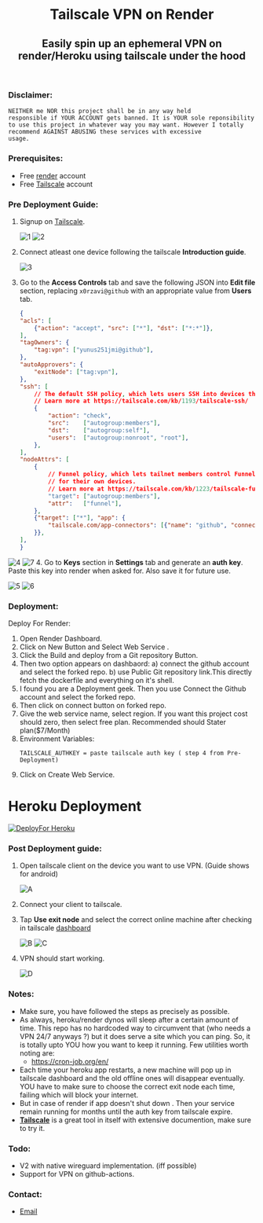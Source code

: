 <h1 align="center">Tailscale VPN on Render</h1>
<h2 align="center">Easily spin up an ephemeral VPN on render/Heroku using tailscale under the hood</h2><br>

### Disclaimer:
<code>NEITHER me NOR this project shall be in any way held responsible if YOUR ACCOUNT gets banned. It is YOUR sole
reponsibility to use this project in whatever way you may want. However I totally recommend AGAINST ABUSING these 
services with excessive usage.</code><br>
### Prerequisites:
- Free [render](https://render.com/) account
- Free [Tailscale](https://tailscale.com/) account<br>
### Pre Deployment Guide:
1. Signup on [Tailscale](https://tailscale.com/).

    ![1](/assets/1.png)
    ![2](/assets/2.png)
2. Connect atleast one device following the tailscale **Introduction guide**.

    ![3](/assets/3.png)
3. Go to the **Access Controls** tab and save the following JSON into **Edit file** section, replacing <code>x0rzavi@github</code>
with an appropriate value from **Users** tab.
    ```json
    {
	"acls": [
		{"action": "accept", "src": ["*"], "dst": ["*:*"]},
	],
	"tagOwners": {
		"tag:vpn": ["yunus251jmi@github"],
	},
	"autoApprovers": {
		"exitNode": ["tag:vpn"],
	},
	"ssh": [
		// The default SSH policy, which lets users SSH into devices they own.
		// Learn more at https://tailscale.com/kb/1193/tailscale-ssh/
		{
			"action": "check",
			"src":    ["autogroup:members"],
			"dst":    ["autogroup:self"],
			"users":  ["autogroup:nonroot", "root"],
		},
	],
	"nodeAttrs": [
		{
			// Funnel policy, which lets tailnet members control Funnel
			// for their own devices.
			// Learn more at https://tailscale.com/kb/1223/tailscale-funnel/
			"target": ["autogroup:members"],
			"attr":   ["funnel"],
		},
		{"target": ["*"], "app": {
			"tailscale.com/app-connectors": [{"name": "github", "connectors": ["tag:vpn"], "presetAppID": "github"}],
		}},
	],
	}
	```

![4](/assets/4.png)
![7](/assets/7.png)
4. Go to **Keys** section in **Settings** tab and generate an **auth key**. Paste this key into render when asked for.
Also save it for future use.

![5](/assets/5.png)
![6](/assets/6.png)<br>
### Deployment:
Deploy For Render:
1. Open Render Dashboard.
2. Click on New Button and Select Web Service .
3. Click the Build and deploy from a Git repository Button.
4. Then two option appears on dashbaord: a) connect the github account and select the forked repo.
   b) use Public Git repository link.This directly fetch the dockerfile and everything on it's shell.
6. I found you are a Deployment geek. Then you use Connect the Github account and select the forked repo.
7. Then click on connect button on forked repo.
8. Give the web service name, select region. If you want this project cost should zero, then select free plan. Recommended should Stater plan($7/Month)
9. Environment Variables:
     ```
     TAILSCALE_AUTHKEY = paste tailscale auth key ( step 4 from Pre-Deployment)
     ```
10. Click on Create Web Service.
# Heroku Deployment
[![DeployFor Heroku](https://www.herokucdn.com/deploy/button.svg)](https://heroku.com/deploy)<br>
### Post Deployment guide:
1. Open tailscale client on the device you want to use VPN. (Guide shows for android)

    ![A](/assets/A.jpeg)
2. Connect your client to tailscale.
3. Tap **Use exit node** and select the correct online machine after checking in tailscale [dashboard](https://login.tailscale.com/admin/machines)

    ![B](/assets/B.jpeg)
    ![C](/assets/C.jpeg)
4. VPN should start working.

    ![D](/assets/D.jpeg)<br>
### Notes:
- Make sure, you have followed the steps as precisely as possible.
- As always, heroku/render dynos will sleep after a certain amount of time. This repo has no hardcoded way to circumvent that (who needs a VPN 24/7 anyways ?) but it does serve a site which you can ping. So, it is totally upto YOU how you want to keep it running. Few utilities worth noting are: 
  - https://cron-job.org/en/
- Each time your heroku app restarts, a new machine will pop up in tailscale dashboard and the old offline ones will disappear eventually. YOU have to make sure to choose the correct exit node each time, failing which will block your internet.
- But in case of render if app doesn't shut down . Then your service remain running for months until the auth key from tailscale expire.
- **[Tailscale](https://tailscale.com/)** is a great tool in itself with extensive documention, make sure to try it.<br>
### Todo:
- V2 with native wireguard implementation. (iff possible)
- Support for VPN on github-actions.<br>
### Contact:
- [Email](admin@yunus.eu.org)
